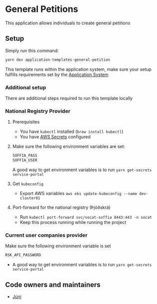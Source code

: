 # General Petitions

This application allows individuals to create general petitions

## Setup

Simply run this command:

```bash
yarn dev application-templates-general-petition
```

This template runs within the application system, make sure your setup fulfills
requirements set by the [Application System](https://docs.devland.is/apps/application-system)

### Additional setup

There are additional steps required to run this template locally

### National Registry Provider

1. Prerequisites

   - You have `kubectl` installed (`brew install kubectl`)
   - You have [AWS Secrets](https://docs.devland.is/development/getting-started#aws-secrets)
     configured

2. Make sure the following environment variables are set:

   ```bash
   SOFFIA_PASS
   SOFFIA_USER
   ```

   A good way to get environment variables is to run `yarn get-secrets service-portal`

3. Get `kubeconfig`

   - Export AWS variables `aws eks update-kubeconfig --name dev-cluster01`

4. Port-forward for the national registry (Þjóðskrá)
   - Run `kubectl port-forward svc/socat-soffia 8443:443 -n socat`
   - Keep this process running while running the project

### Current user companies provider

Make sure the following environment variable is set

```bash
RSK_API_PASSWORD
```

- A good way to get environment variables is to run `yarn get-secrets service-portal`

## Code owners and maintainers

- [Júní](https://github.com/orgs/island-is/teams/juni)
